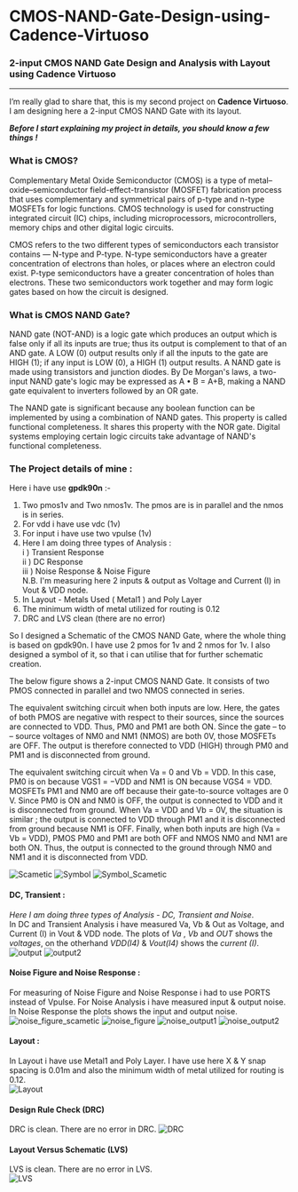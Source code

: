 # CMOS-NAND-Gate-Design-using-Cadence-Virtuoso
### 2-input CMOS NAND Gate Design and Analysis with Layout using Cadence Virtuoso
---
<!-- Cadence Project (Transient, DC & Noise Response With Layout) -->

I’m really glad to share that, this is my second project on __Cadence Virtuoso__. I am designing here a 2-input CMOS NAND Gate with its layout.

___Before I start explaining my project in details, you should know a few things !___

### What is CMOS?
Complementary Metal Oxide Semiconductor (CMOS) is a type of metal–oxide–semiconductor field-effect-transistor (MOSFET) fabrication process that uses complementary and symmetrical pairs of p-type and n-type MOSFETs for logic functions. CMOS technology is used for constructing integrated circuit (IC) chips, including microprocessors, microcontrollers, memory chips and other digital logic circuits.   

CMOS refers to the two different types of semiconductors each transistor contains — N-type and P-type. N-type semiconductors have a greater concentration of electrons than holes, or places where an electron could exist. P-type semiconductors have a greater concentration of holes than electrons. These two semiconductors work together and may form logic gates based on how the circuit is designed.    

### What is CMOS NAND Gate?  
NAND gate (NOT-AND) is a logic gate which produces an output which is false only if all its inputs are true; thus its output is complement to that of an AND gate. A LOW (0) output results only if all the inputs to the gate are HIGH (1); if any input is LOW (0), a HIGH (1) output results. A NAND gate is made using transistors and junction diodes. By De Morgan's laws, a two-input NAND gate's logic may be expressed as A • B = A+B, making a NAND gate equivalent to inverters followed by an OR gate.

The NAND gate is significant because any boolean function can be implemented by using a combination of NAND gates. This property is called functional completeness. It shares this property with the NOR gate. Digital systems employing certain logic circuits take advantage of NAND's functional completeness.

### The Project details of mine :
Here i have use __gpdk90n__ :-
1. Two pmos1v and Two nmos1v. The pmos are is in parallel and the nmos is in series.
2. For vdd i have use vdc (1v)
3. For input i have use two vpulse (1v)
4. Here I am doing three types of Analysis :  
    i ) Transient Response  
    ii ) DC Response  
    iii ) Noise Response & Noise Figure  
    N.B. I'm measuring here 2 inputs & output as Voltage and Current (I) in Vout & VDD node.
5. In Layout - Metals Used ( Metal1 ) and Poly Layer
6. The minimum width of metal utilized for routing is 0.12
7. DRC and LVS clean (there are no error)

So I designed a Schematic of the CMOS NAND Gate, where the whole thing is based on gpdk90n. I have use 2 pmos for 1v and 2 nmos for 1v. I also designed a symbol of it, so that i can utilise that for further schematic creation.  

The below figure shows a 2-input CMOS NAND Gate. It consists of two PMOS connected in parallel and two NMOS connected in series.

The equivalent switching circuit when both inputs are low. Here, the gates of both PMOS are negative with respect to their sources, since the sources are connected to VDD. Thus, PM0 and PM1 are both ON. Since the gate – to – source voltages of NM0 and NM1 (NMOS) are both 0V, those MOSFETs are OFF. The output is therefore connected to VDD (HIGH) through PM0 and PM1 and is disconnected from ground.

The equivalent switching circuit when Va = 0 and Vb = VDD. In this case, PM0 is on because VGS1 = −VDD and NM1 is ON because VGS4 = VDD. MOSFETs PM1 and NM0 are off because their gate-to-source voltages are 0 V. Since PM0 is ON and NM0 is OFF, the output is connected to VDD and it is disconnected from ground. When Va = VDD and Vb = 0V, the situation is similar ; the output is connected to VDD through PM1 and it is disconnected from ground because NM1 is OFF. Finally, when both inputs are high (Va = Vb = VDD), PMOS PM0 and PM1 are both OFF and NMOS NM0 and NM1 are both ON. Thus, the output is connected to the ground through NM0 and NM1 and it is disconnected from VDD.

![Scametic](https://github.com/wreasin/CMOS-NAND-Gate-Design-using-Cadence-Virtuoso/blob/main/image/Scametic.PNG?raw=true) 
![Symbol](https://github.com/wreasin/CMOS-NAND-Gate-Design-using-Cadence-Virtuoso/blob/main/image/Symbol.PNG?raw=true)
![Symbol_Scametic](https://github.com/wreasin/CMOS-NAND-Gate-Design-using-Cadence-Virtuoso/blob/main/image/Scametic_Diagram.PNG?raw=true)

#### DC, Transient :
_Here I am doing three types of Analysis - DC, Transient and Noise_.  
In DC and Transient Analysis i have measured Va, Vb & Out as Voltage, and Current (I) in Vout & VDD node.  The plots of _Va_ , _Vb_ and _OUT_ shows the _voltages_, on the otherhand _VDD(I4)_ & _Vout(I4)_ shows the _current (I)_.  
![output](https://github.com/wreasin/CMOS-NAND-Gate-Design-using-Cadence-Virtuoso/blob/main/image/Output.PNG?raw=true)
![output2](https://github.com/wreasin/CMOS-NAND-Gate-Design-using-Cadence-Virtuoso/blob/main/image/Output_2.PNG?raw=true) 

#### Noise Figure and Noise Response :  
For measuring of Noise Figure and Noise Response i had to use PORTS instead of Vpulse. For Noise Analysis i have measured input & output noise. In Noise Response the plots shows the input and output noise.  
![noise_figure_scametic](https://github.com/wreasin/CMOS-NAND-Gate-Design-using-Cadence-Virtuoso/blob/main/image/Noice%20Figure_Scametic.PNG?raw=true)
![noise_figure](https://github.com/wreasin/CMOS-NAND-Gate-Design-using-Cadence-Virtuoso/blob/main/image/Noise%20Figure.PNG?raw=true)
![noise_output1](https://github.com/wreasin/CMOS-NAND-Gate-Design-using-Cadence-Virtuoso/blob/main/image/Noise(IN,OUT,GND).PNG?raw=true)
![noise_output2](https://github.com/wreasin/CMOS-NAND-Gate-Design-using-Cadence-Virtuoso/blob/main/image/Noise(IN,OUT).PNG?raw=true) 

#### Layout :
In Layout i have use  Metal1 and Poly Layer. I have use here X & Y snap spacing is 0.01m and also the minimum width of metal utilized for routing is 0.12.  
![Layout](https://github.com/wreasin/CMOS-NAND-Gate-Design-using-Cadence-Virtuoso/blob/main/image/Layout.PNG?raw=true)  

#### Design Rule Check (DRC)  
DRC is clean. There are no error in DRC.
![DRC](https://github.com/wreasin/CMOS-NAND-Gate-Design-using-Cadence-Virtuoso/blob/main/image/DRC%20Check.PNG?raw=true)  

#### Layout Versus Schematic (LVS)  
LVS is clean. There are no error in LVS.  
![LVS](https://github.com/wreasin/CMOS-NAND-Gate-Design-using-Cadence-Virtuoso/blob/main/image/LVS%20Check.jpg?raw=true)

